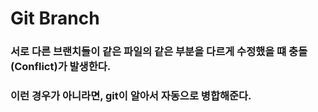 Git Branch
===

### 서로 다른 브랜치들이 같은 파일의 같은 부분을 다르게 수정했을 떄 충돌(Conflict)가 발생한다.
### 이런 경우가 아니라면, git이 알아서 자동으로 병합해준다.
